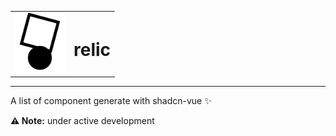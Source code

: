 <div align="center">
  <table border="0" align="center">
    <tr>
      <td align="center"><img src="https://raw.githubusercontent.com/Abizrh/relic/main/public/logo.svg" height="96"/></td>
      <td align="center"><h1>relic</h1></td>
    </tr>
  </table>
</div>
<hr/>

A list of component generate with shadcn-vue ✨

**⚠️ Note:** under active development 
